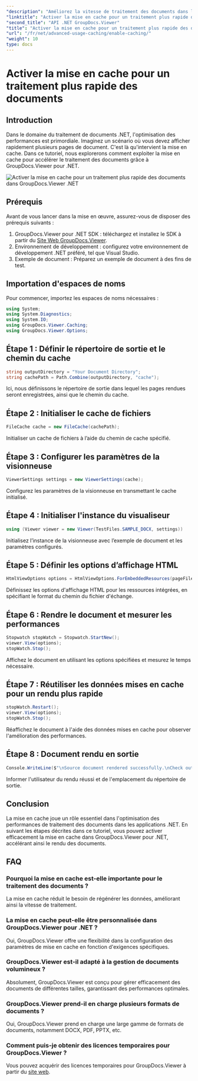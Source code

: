 ```yaml
---
"description": "Améliorez la vitesse de traitement des documents dans les applications .NET avec GroupDocs.Viewer en exploitant la mise en cache. Optimisez les performances sans effort."
"linktitle": "Activer la mise en cache pour un traitement plus rapide des documents"
"second_title": "API .NET GroupDocs.Viewer"
"title": "Activer la mise en cache pour un traitement plus rapide des documents"
"url": "/fr/net/advanced-usage-caching/enable-caching/"
"weight": 10
type: docs
---
```

# Activer la mise en cache pour un traitement plus rapide des documents

## Introduction
Dans le domaine du traitement de documents .NET, l'optimisation des performances est primordiale. Imaginez un scénario où vous devez afficher rapidement plusieurs pages de document. C'est là qu'intervient la mise en cache. Dans ce tutoriel, nous explorerons comment exploiter la mise en cache pour accélérer le traitement des documents grâce à GroupDocs.Viewer pour .NET.

![Activer la mise en cache pour un traitement plus rapide des documents dans GroupDocs.Viewer .NET](/viewer/advanced-usage/enable-caching-faster-document-processing-img.png)

## Prérequis
Avant de vous lancer dans la mise en œuvre, assurez-vous de disposer des prérequis suivants :
1. GroupDocs.Viewer pour .NET SDK : téléchargez et installez le SDK à partir du [Site Web GroupDocs.Viewer](https://releases.groupdocs.com/viewer/net/).
2. Environnement de développement : configurez votre environnement de développement .NET préféré, tel que Visual Studio.
3. Exemple de document : Préparez un exemple de document à des fins de test.

## Importation d'espaces de noms
Pour commencer, importez les espaces de noms nécessaires :
```csharp
using System;
using System.Diagnostics;
using System.IO;
using GroupDocs.Viewer.Caching;
using GroupDocs.Viewer.Options;
```

## Étape 1 : Définir le répertoire de sortie et le chemin du cache
```csharp
string outputDirectory = "Your Document Directory";
string cachePath = Path.Combine(outputDirectory, "cache");
```
Ici, nous définissons le répertoire de sortie dans lequel les pages rendues seront enregistrées, ainsi que le chemin du cache.
## Étape 2 : Initialiser le cache de fichiers
```csharp
FileCache cache = new FileCache(cachePath);
```
Initialiser un cache de fichiers à l’aide du chemin de cache spécifié.
## Étape 3 : Configurer les paramètres de la visionneuse
```csharp
ViewerSettings settings = new ViewerSettings(cache);
```
Configurez les paramètres de la visionneuse en transmettant le cache initialisé.
## Étape 4 : Initialiser l'instance du visualiseur
```csharp
using (Viewer viewer = new Viewer(TestFiles.SAMPLE_DOCX, settings))
```
Initialisez l’instance de la visionneuse avec l’exemple de document et les paramètres configurés.
## Étape 5 : Définir les options d’affichage HTML
```csharp
HtmlViewOptions options = HtmlViewOptions.ForEmbeddedResources(pageFilePathFormat);
```
Définissez les options d'affichage HTML pour les ressources intégrées, en spécifiant le format du chemin du fichier d'échange.
## Étape 6 : Rendre le document et mesurer les performances
```csharp
Stopwatch stopWatch = Stopwatch.StartNew();
viewer.View(options);
stopWatch.Stop();
```
Affichez le document en utilisant les options spécifiées et mesurez le temps nécessaire.
## Étape 7 : Réutiliser les données mises en cache pour un rendu plus rapide
```csharp
stopWatch.Restart();
viewer.View(options);
stopWatch.Stop();
```
Réaffichez le document à l'aide des données mises en cache pour observer l'amélioration des performances.
## Étape 8 : Document rendu en sortie
```csharp
Console.WriteLine($"\nSource document rendered successfully.\nCheck output in {outputDirectory}.");
```
Informer l'utilisateur du rendu réussi et de l'emplacement du répertoire de sortie.

## Conclusion
La mise en cache joue un rôle essentiel dans l'optimisation des performances de traitement des documents dans les applications .NET. En suivant les étapes décrites dans ce tutoriel, vous pouvez activer efficacement la mise en cache dans GroupDocs.Viewer pour .NET, accélérant ainsi le rendu des documents.
## FAQ
### Pourquoi la mise en cache est-elle importante pour le traitement des documents ?
La mise en cache réduit le besoin de régénérer les données, améliorant ainsi la vitesse de traitement.
### La mise en cache peut-elle être personnalisée dans GroupDocs.Viewer pour .NET ?
Oui, GroupDocs.Viewer offre une flexibilité dans la configuration des paramètres de mise en cache en fonction d'exigences spécifiques.
### GroupDocs.Viewer est-il adapté à la gestion de documents volumineux ?
Absolument, GroupDocs.Viewer est conçu pour gérer efficacement des documents de différentes tailles, garantissant des performances optimales.
### GroupDocs.Viewer prend-il en charge plusieurs formats de documents ?
Oui, GroupDocs.Viewer prend en charge une large gamme de formats de documents, notamment DOCX, PDF, PPTX, etc.
### Comment puis-je obtenir des licences temporaires pour GroupDocs.Viewer ?
Vous pouvez acquérir des licences temporaires pour GroupDocs.Viewer à partir du [site web](https://purchase.groupdocs.com/temporary-license/).